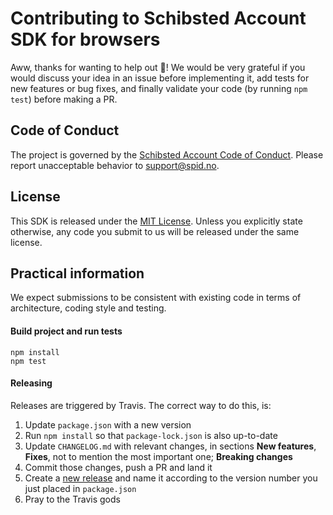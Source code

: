 # Contributing to Schibsted Account SDK for browsers

Aww, thanks for wanting to help out :tada:! We would be very grateful if you would discuss your idea
in an issue before implementing it, add tests for new features or bug fixes, and finally validate
your code (by running `npm test`) before making a PR.

## Code of Conduct
The project is governed by the [Schibsted Account Code of Conduct](../CODE_OF_CONDUCT.md). Please
report unacceptable behavior to support@spid.no.

## License
This SDK is released under the [MIT License](../LICENSE.md). Unless you explicitly state otherwise,
any code you submit to us will be released under the same license.

## Practical information
We expect submissions to be consistent with existing code in terms of architecture, coding style and
testing.

#### Build project and run tests
```
npm install
npm test
```

#### Releasing
Releases are triggered by Travis. The correct way to do this, is:

1. Update `package.json` with a new version
1. Run `npm install` so that `package-lock.json` is also up-to-date
1. Update `CHANGELOG.md` with relevant changes, in sections **New features**, **Fixes**, not to
   mention the most important one; **Breaking changes**
1. Commit those changes, push a PR and land it
1. Create a [new release](https://github.com/schibsted/account-sdk-browser/releases/new) and name it
   according to the version number you just placed in `package.json`
1. Pray to the Travis gods
